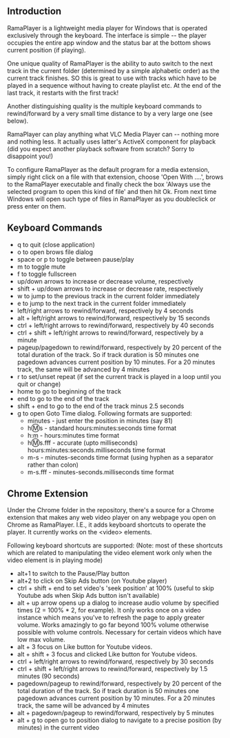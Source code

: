 ﻿Introduction
--------------------

RamaPlayer is a lightweight media player for Windows that is operated exclusively through the keyboard. The interface is simple -- the player occupies the entire app window and the status bar at the bottom shows current position (if playing).

One unique quality of RamaPlayer is the ability to auto switch to the next track in the current folder (determined by a simple alphabetic order) as the current track finishes. SO this is great to use with tracks which have to be played in a sequence without having to create playlist etc. At the end of the last track, it restarts with the first track!

Another distinguishing quality is the multiple keyboard commands to rewind/forward by a very small time distance to by a very large one (see below).

RamaPlayer can play anything what VLC Media Player  can -- nothing more and nothing less. It actually uses latter's ActiveX component for playback (did you expect another playback software from scratch? Sorry to disappoint you!)

To configure RamaPlayer as the default program for a media extension, simply right click on a file with that extension, choose 'Open With ....', brows to the RamaPlayer executable and finally check the box 'Always use the selected program to open this kind of file' and then hit Ok. From next time Windows will open such type of files in RamaPlayer as you doubleclick or press enter on them.

Keyboard Commands
--------------------

- q to quit (close application)
- o to open brows file dialog
- space or p to toggle between pause/play
- m to toggle mute
- f to toggle fullscreen
- up/down arrows to increase or decrease volume, respectively
- shift + up/down arrows to increase or decrease rate, respectively
- w to jump to the previous track in the current folder immediately
- e to jump to the next track in the current folder immediately
- left/right arrows to rewind/forward, respectively by 4 seconds
- alt + left/right arrows to rewind/forward, respectively by 15 seconds
- ctrl + left/right arrows to rewind/forward, respectively by 40 seconds
- ctrl + shift + left/right arrows to rewind/forward, respectively by a minute
- pageup/pagedown  to rewind/forward, respectively by 20 percent of the total duration of the track. So if track duration is 50 minutes one pagedown advances current position by 10 minutes. For a 20 minutes track, the same will be advanced by 4 minutes
- r to set/unset repeat (if set the current track is played in a loop until you quit or change)
- home to go to beginning of the track
- end to go to the end of the track
- shift + end to go to the end of the track minus 2.5 seconds
- g to open Goto Time dialog. Following formats are supported:
    - minutes - just enter the position in minutes (say 81)
    - h:m:s - standard hours:minutes:seconds time format
    - h:m - hours:minutes time format
    - h:m:s.fff - accurate (upto milliseconds) hours:minutes:seconds.milliseconds time format
    - m-s - minutes-seconds time format (using hyphen as a separator rather than colon)
    - m-s.fff - minutes-seconds.milliseconds time format
    
Chrome Extension
--------------------

Under the Chrome folder in the repository, there's a source for a Chrome extension  that makes any web video player on any webpage you open on Chrome as RamaPlayer. I.E., it adds keyboard shortcuts to operate the player. It currently works on the \<video\> elements.

Following keyboard shortcuts are supported:
(Note: most of these shortcuts which are related to manipulating the video element work only when the video element is in playing mode)
- alt+1 to switch to the Pause/Play button
- alt+2 to click on Skip Ads button (on Youtube player)
- ctrl + shift + end to set video's 'seek position' at 100% (useful to skip Youtube ads when Skip Ads button isn't available)
- alt + up arrow opens up a dialog to increase audio volume by specified times (2 = 100% * 2, for example). It only works once on a video instance which means you've to refresh the page to apply greater volume. Works amazingly to go far beyond 100% volume otherwise possible with volume controls. Necessary for certain videos which have low max volume.
- alt + 3 focus on Like button for Youtube videos.
- alt + shift + 3 focus and clicked Like button for Youtube videos.
- ctrl + left/right arrows to rewind/forward, respectively by 30 seconds
- ctrl + shift + left/right arrows to rewind/forward, respectively by 1.5 minutes (90 seconds)
- pagedown/pageup to rewind/forward, respectively by 20 percent of the total duration of the track. So if track duration is 50 minutes one pagedown advances current position by 10 minutes. For a 20 minutes track, the same will be advanced by 4 minutes
- alt + pagedown/pageup to rewind/forward, respectively by 5 minutes
- alt + g to open go to position dialog to navigate to a precise position (by minutes) in the current video


